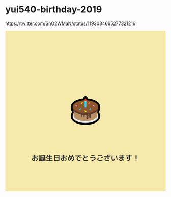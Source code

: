 # yui540-birthday-2019

https://twitter.com/SnO2WMaN/status/1193034665277321216

![gif](https://raw.githubusercontent.com/SnO2WMaN/yui540-birthday-2019/master/animation.gif)
